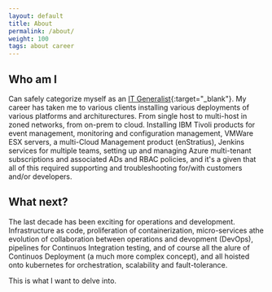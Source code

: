 ```yaml
---
layout: default
title: About
permalink: /about/
weight: 100
tags: about career
---
```

## Who am I
Can safely categorize myself as an [IT Generalist](https://en.wikipedia.org/wiki/Information_technology_generalist){:target="_blank"}. My career has taken me to various clients installing various deployments of various platforms and architurectures. From single host to multi-host in zoned networks, from on-prem to cloud. Installing IBM Tivoli products for event management, monitoring and configuration management,  VMWare ESX servers, a multi-Cloud Management product (enStratius), Jenkins services for multiple teams, setting up and managing Azure multi-tenant subscriptions and associated ADs and RBAC policies, and it's a given that all of this required supporting and troubleshooting for/with customers and/or developers. 

## What next?
The last decade has been exciting for operations and development. Infrastructure as code, proliferation of containerization, micro-services athe evolution of collaboration between operations and devopment (DevOps), pipelines for Continuos Integration testing, and of course all the alure of Continuos Deployment (a much more complex concept), and all hoisted onto kubernetes for orchestration, scalability and fault-tolerance.

This is what I want to delve into.



